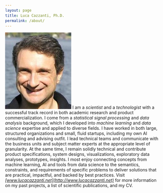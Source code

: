 ```yaml
---
layout: page
title: Luca Cazzanti, Ph.D.
permalink: /about/
---
```

![Luca's photo](/images/luca_photo_face.jpg) I am a *scientist* and a *technologist* with a successful track record in both academic research and product commercialization. I come from a *statistical signal processing* and *data analysis* background, which I developed into *machine learning* and *data science* expertise and applied to diverse fields. I have worked in both large, structured organizations and small, fluid startups, including my own AI consulting and advising outfit. I lead technical teams and communicate with the business units and subject matter experts at the appropriate level of granularity. At the same time, I remain solidly technical and contribute product specifications, system designs, visualizations, exploratory data analyses, prototypes, insights. I most enjoy connecting concepts from machine learning, AI and tools from data science to the semantics, constraints, and requirements of specific problems to deliver solutions that are practical, impactful, and backed by best practices. Visit *[www.lucacazzanti.net](http://www.lucacazzanti.net)* for more information on my past projects, a list of scientific publications, and my CV.

